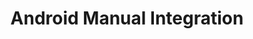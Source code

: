 ---
title: Android Manual Integration
menu_title: Manual
position: 2.2
parameters:
  - name: 
    content: 
content_markdown: |-
  [dashboardlink]: https://app.inapptics.com/dashboard
  [sdkdownloadlink]: https://s3.amazonaws.com/inapptics-cdn-ko0ld/sdk/android/inapptics-sdk.aar

  ##### Step 1:
  Download the **Inapptics SDK** [here][sdkdownloadlink].

  ---
  
  ##### Step 2:
  In Android Studio click `File > New > New Module...`.
  
  ---
  
  ##### Step 3:
  Select `Import .JAR/.AAR Package`.

  ---

  ##### Step 4:
  Provide path to downloaded aar file from step 1 and click `Finish`.

  ---

  ##### Step 5:
  Click `File > Project Structure`

  ---

  ##### Step 6:
  Select your app module from listed modules, then click on `Dependencies`, then on the plus sign where you can click `Module dependency`.
  From available modules select library module that you created in steps 2-4 and click `OK`.

  ![Module dependency](images/sdk_integration_android_module_dependency.png)

  ---

  ##### Step 7:
  Finally, initialize Inapptics in `onCreate` method of your entry Activities:

  ``` java
  import android.app.Activity;
  import android.os.Bundle;

  import com.inapptics.sdk.Inapptics;

  public class MyMainActivity extends Activity {

    @Override
    protected void onCreate(Bundle savedInstanceState) {

      Inapptics.letsGo("YOUR_APP_TOKEN", this);

      super.onCreate(savedInstanceState);
      setContentView(R.layout.activity_main);
    }
  }
  ```
  {: .code-group-start title="Java" }

  ``` kotlin
  import android.app.Activity
  import android.os.Bundle

  import com.inapptics.sdk.Inapptics

  class MyMainActivity : Activity() {

      override fun onCreate(savedInstanceState: Bundle?) {

          Inapptics.letsGo("YOUR_APP_TOKEN", this)

          super.onCreate(savedInstanceState)
          setContentView(R.layout.activity_main)
      }
  }
  ```
  {: .code-group title="Kotlin" }

  ---

  Congratulations! **Inapptics** is now integrated into your project target. Perform a session on your app, press the home button and the data will appear on your [Dashboard][dashboardlink]{:target="_blank"} within less than a minute.
  {: .success }
---